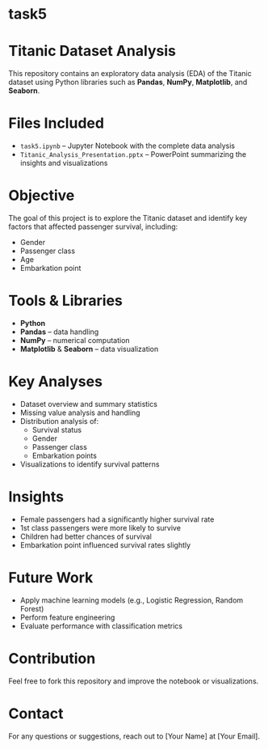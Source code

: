# task5
#  Titanic Dataset Analysis

This repository contains an exploratory data analysis (EDA) of the Titanic dataset using Python libraries such as **Pandas**, **NumPy**, **Matplotlib**, and **Seaborn**.

# Files Included

- `task5.ipynb` – Jupyter Notebook with the complete data analysis
- `Titanic_Analysis_Presentation.pptx` – PowerPoint summarizing the insights and visualizations

# Objective

The goal of this project is to explore the Titanic dataset and identify key factors that affected passenger survival, including:

- Gender
- Passenger class
- Age
- Embarkation point

# Tools & Libraries

- **Python**
- **Pandas** – data handling
- **NumPy** – numerical computation
- **Matplotlib** & **Seaborn** – data visualization

# Key Analyses

- Dataset overview and summary statistics
- Missing value analysis and handling
- Distribution analysis of:
  - Survival status
  - Gender
  - Passenger class
  - Embarkation points
- Visualizations to identify survival patterns

# Insights

- Female passengers had a significantly higher survival rate
- 1st class passengers were more likely to survive
- Children had better chances of survival
- Embarkation point influenced survival rates slightly

# Future Work

- Apply machine learning models (e.g., Logistic Regression, Random Forest)
- Perform feature engineering
- Evaluate performance with classification metrics



# Contribution

Feel free to fork this repository and improve the notebook or visualizations.

# Contact

For any questions or suggestions, reach out to [Your Name] at [Your Email].

